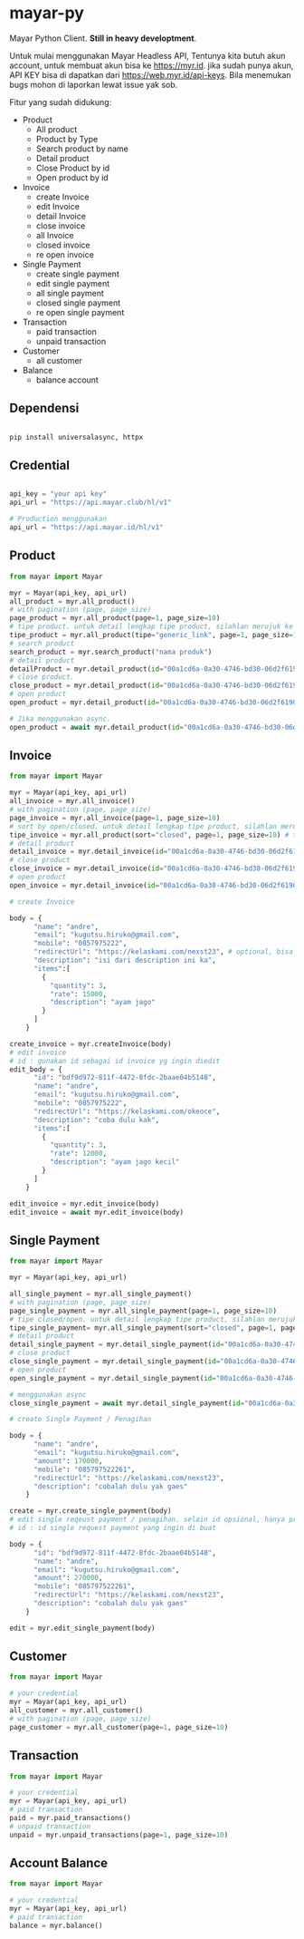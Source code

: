 # mayar-py

Mayar Python Client. **Still in heavy developtment**.

Untuk mulai menggunakan Mayar Headless API, Tentunya kita butuh akun account, untuk membuat akun bisa ke https://myr.id. jika sudah punya akun, API KEY bisa di dapatkan dari https://web.myr.id/api-keys. Bila menemukan bugs mohon di laporkan lewat issue yak sob.


Fitur yang sudah didukung:
  
* Product
  * All product
  * Product by Type
  * Search product by name
  * Detail product
  * Close Product by id
  * Open product by id
* Invoice 
  * create Invoice
  * edit Invoice
  * detail Invoice
  * close invoice
  * all Invoice
  * closed invoice
  * re open invoice
* Single Payment
  * create single payment
  * edit single payment
  * all single payment
  * closed single payment
  * re open single payment
* Transaction
  * paid transaction
  * unpaid transaction
* Customer
  * all customer
* Balance
  * balance account     

## Dependensi

```py

pip install universalasync, httpx

```

## Credential

```py

api_key = "your api key"
api_url = "https://api.mayar.club/hl/v1"

# Production menggunakan
api_url = "https://api.mayar.id/hl/v1"

```
## Product

```py
from mayar import Mayar

myr = Mayar(api_key, api_url)
all_product = myr.all_product()
# with pagination (page, page_size)
page_product = myr.all_product(page=1, page_size=10)
# tipe product. untuk detail lengkap tipe product, silahlan merujuk ke dokumentasi mayar
tipe_product = myr.all_product(tipe="generic_link", page=1, page_size=10)
# search product
search_product = myr.search_product("nama produk")
# detail product
detailProduct = myr.detail_product(id="00a1cd6a-0a30-4746-bd30-06d2f619041e")
# close product. 
close_product = myr.detail_product(id="00a1cd6a-0a30-4746-bd30-06d2f619041e", action="closed")
# open product
open_product = myr.detail_product(id="00a1cd6a-0a30-4746-bd30-06d2f619041e",  action="open")

# Jika menggunakan async. 
open_product = await myr.detail_product(id="00a1cd6a-0a30-4746-bd30-06d2f619041e",  action="open")

```

## Invoice

```py
from mayar import Mayar

myr = Mayar(api_key, api_url)
all_invoice = myr.all_invoice()
# with pagination (page, page_size)
page_invoice = myr.all_invoice(page=1, page_size=10)
# sort by open/closed. untuk detail lengkap tipe product, silahlan merujuk ke dokumentasi mayar
tipe_invoice = myr.all_product(sort="closed", page=1, page_size=10) # tipe="open"
# detail product
detail_invoice = myr.detail_invoice(id="00a1cd6a-0a30-4746-bd30-06d2f619041e")
# close product
close_invoice = myr.detail_invoice(id="00a1cd6a-0a30-4746-bd30-06d2f619041e", action="closed")
# open product
open_invoice = myr.detail_invoice(id="00a1cd6a-0a30-4746-bd30-06d2f619041e",  action="open")

# create Invoice

body = {
      "name": "andre",
      "email": "kugutsu.hiruko@gmail.com",
      "mobile": "0857975222",
      "redirectUrl": "https://kelaskami.com/nexst23", # optional, bisa lihat lengkap di dokumentasi mayar
      "description": "isi dari description ini ka",
      "items":[
        {
          "quantity": 3,
          "rate": 15000,
          "description": "ayam jago"
        }
      ]
    }

create_invoice = myr.createInvoice(body)
# edit invoice
# id : gunakan id sebagai id invoice yg ingin diedit
edit_body = {
      "id": "bdf9d972-811f-4472-8fdc-2baae04b5148",
      "name": "andre",
      "email": "kugutsu.hiruko@gmail.com",
      "mobile": "0857975222",
      "redirectUrl": "https://kelaskami.com/okeoce",
      "description": "coba dulu kak",
      "items":[
        {
          "quantity": 3,
          "rate": 12000,
          "description": "ayam jago kecil"
        }
      ]
    }

edit_invoice = myr.edit_invoice(body)
edit_invoice = await myr.edit_invoice(body)

```

## Single Payment

```py
from mayar import Mayar

myr = Mayar(api_key, api_url)

all_single_payment = myr.all_single_payment()
# with pagination (page, page_size)
page_single_payment = myr.all_single_payment(page=1, page_size=10)
# tipe closed/open. untuk detail lengkap tipe product, silahlan merujuk ke dokumentasi mayar
tipe_single_payment= myr.all_single_payment(sort="closed", page=1, page_size=10) # tipe="open"
# detail product
detail_single_payment = myr.detail_single_payment(id="00a1cd6a-0a30-4746-bd30-06d2f619041e")
# close product
close_single_payment = myr.detail_single_payment(id="00a1cd6a-0a30-4746-bd30-06d2f619041e", action="closed")
# open product
open_single_payment = myr.detail_single_payment(id="00a1cd6a-0a30-4746-bd30-06d2f619041e",  action="open")

# menggunakan async
close_single_payment = await myr.detail_single_payment(id="00a1cd6a-0a30-4746-bd30-06d2f619041e", action="closed")

# create Single Payment / Penagihan

body = {
      "name": "andre",
      "email": "kugutsu.hiruko@gmail.com",
      "amount": 170000,
      "mobile": "085797522261",
      "redirectUrl": "https://kelaskami.com/nexst23",
      "description": "cobalah dulu yak gaes"
    }

create = myr.create_single_payment(body)
# edit single reqeust payment / penagihan. selain id opsional, hanya provide data yg ingin diubah
# id : id single request payment yang ingin di buat

body = {
      "id": "bdf9d972-811f-4472-8fdc-2baae04b5148",
      "name": "andre", 
      "email": "kugutsu.hiruko@gmail.com",
      "amount": 270000,
      "mobile": "085797522261",
      "redirectUrl": "https://kelaskami.com/nexst23",
      "description": "cobalah dulu yak gaes"
    }

edit = myr.edit_single_payment(body)

```

## Customer

```py
from mayar import Mayar

# your credential
myr = Mayar(api_key, api_url)
all_customer = myr.all_customer()
# with pagination (page, page_size)
page_customer = myr.all_customer(page=1, page_size=10)

```

## Transaction

```py
from mayar import Mayar

# your credential
myr = Mayar(api_key, api_url)
# paid transaction
paid = myr.paid_transactions()
# unpaid transaction
unpaid = myr.unpaid_transactions(page=1, page_size=10)
```
## Account Balance

```py
from mayar import Mayar

# your credential
myr = Mayar(api_key, api_url)
# paid transaction
balance = myr.balance()

```

